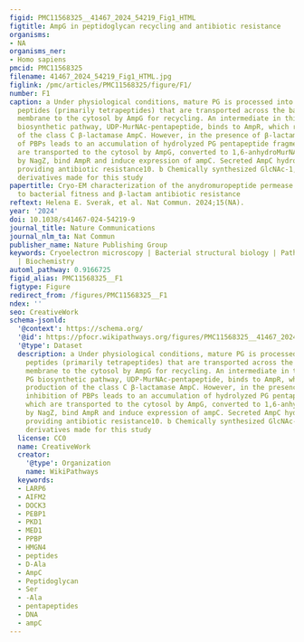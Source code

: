 ```yaml
---
figid: PMC11568325__41467_2024_54219_Fig1_HTML
figtitle: AmpG in peptidoglycan recycling and antibiotic resistance
organisms:
- NA
organisms_ner:
- Homo sapiens
pmcid: PMC11568325
filename: 41467_2024_54219_Fig1_HTML.jpg
figlink: /pmc/articles/PMC11568325/figure/F1/
number: F1
caption: a Under physiological conditions, mature PG is processed into GlcNAc-1,6-anhydroMurNAc
  peptides (primarily tetrapeptides) that are transported across the bacterial inner
  membrane to the cytosol by AmpG for recycling. An intermediate in this normal PG
  biosynthetic pathway, UDP-MurNAc-pentapeptide, binds to AmpR, which represses production
  of the class C β-lactamase AmpC. However, in the presence of β-lactams, inhibition
  of PBPs leads to an accumulation of hydrolyzed PG pentapeptide fragments, which
  are transported to the cytosol by AmpG, converted to 1,6-anhydroMurNAc-pentapeptides
  by NagZ, bind AmpR and induce expression of ampC. Secreted AmpC hydrolyzes β-lactams,
  providing antibiotic resistance10. b Chemically synthesized GlcNAc-1,6-anhydroMurNAc
  derivatives made for this study
papertitle: Cryo-EM characterization of the anydromuropeptide permease AmpG central
  to bacterial fitness and β-lactam antibiotic resistance
reftext: Helena E. Sverak, et al. Nat Commun. 2024;15(NA).
year: '2024'
doi: 10.1038/s41467-024-54219-9
journal_title: Nature Communications
journal_nlm_ta: Nat Commun
publisher_name: Nature Publishing Group
keywords: Cryoelectron microscopy | Bacterial structural biology | Pathogens | Biophysics
  | Biochemistry
automl_pathway: 0.9166725
figid_alias: PMC11568325__F1
figtype: Figure
redirect_from: /figures/PMC11568325__F1
ndex: ''
seo: CreativeWork
schema-jsonld:
  '@context': https://schema.org/
  '@id': https://pfocr.wikipathways.org/figures/PMC11568325__41467_2024_54219_Fig1_HTML.html
  '@type': Dataset
  description: a Under physiological conditions, mature PG is processed into GlcNAc-1,6-anhydroMurNAc
    peptides (primarily tetrapeptides) that are transported across the bacterial inner
    membrane to the cytosol by AmpG for recycling. An intermediate in this normal
    PG biosynthetic pathway, UDP-MurNAc-pentapeptide, binds to AmpR, which represses
    production of the class C β-lactamase AmpC. However, in the presence of β-lactams,
    inhibition of PBPs leads to an accumulation of hydrolyzed PG pentapeptide fragments,
    which are transported to the cytosol by AmpG, converted to 1,6-anhydroMurNAc-pentapeptides
    by NagZ, bind AmpR and induce expression of ampC. Secreted AmpC hydrolyzes β-lactams,
    providing antibiotic resistance10. b Chemically synthesized GlcNAc-1,6-anhydroMurNAc
    derivatives made for this study
  license: CC0
  name: CreativeWork
  creator:
    '@type': Organization
    name: WikiPathways
  keywords:
  - LARP6
  - AIFM2
  - DOCK3
  - PEBP1
  - PKD1
  - MED1
  - PPBP
  - HMGN4
  - peptides
  - D-Ala
  - AmpC
  - Peptidoglycan
  - Ser
  - -Ala
  - pentapeptides
  - DNA
  - ampC
---
```

